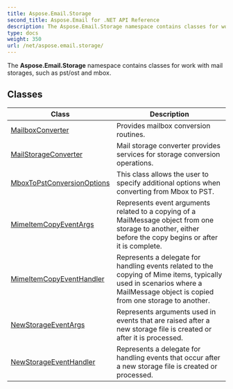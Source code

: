 ```yaml
---
title: Aspose.Email.Storage
second_title: Aspose.Email for .NET API Reference
description: The Aspose.Email.Storage namespace contains classes for work with mail storages such as pst/ost and mbox
type: docs
weight: 350
url: /net/aspose.email.storage/
---
```

The **Aspose.Email.Storage** namespace contains classes for work with mail storages, such as pst/ost and mbox.

## Classes

| Class | Description |
| --- | --- |
| [MailboxConverter](./mailboxconverter/) | Provides mailbox conversion routines. |
| [MailStorageConverter](./mailstorageconverter/) | Mail storage converter provides services for storage conversion operations. |
| [MboxToPstConversionOptions](./mboxtopstconversionoptions/) | This class allows the user to specify additional options when converting from Mbox to PST. |
| [MimeItemCopyEventArgs](./mimeitemcopyeventargs/) | Represents event arguments related to a copying of a MailMessage object from one storage to another, either before the copy begins or after it is complete. |
| [MimeItemCopyEventHandler](./mimeitemcopyeventhandler/) | Represents a delegate for handling events related to the copying of Mime items, typically used in scenarios where a MailMessage object is copied from one storage to another. |
| [NewStorageEventArgs](./newstorageeventargs/) | Represents arguments used in events that are raised after a new storage file is created or after it is processed. |
| [NewStorageEventHandler](./newstorageeventhandler/) | Represents a delegate for handling events that occur after a new storage file is created or processed. |


